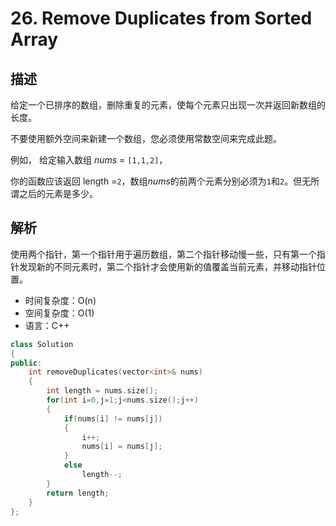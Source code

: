 # 26. Remove Duplicates from Sorted Array

## 描述
给定一个已排序的数组，删除重复的元素，使每个元素只出现一次并返回新数组的长度。

不要使用额外空间来新建一个数组，您必须使用常数空间来完成此题。

例如，
给定输入数组 *nums* = `[1,1,2]`，

你的函数应该返回 length =`2`，数组*nums*的前两个元素分别必须为`1`和`2`。但无所谓之后的元素是多少。

## 解析
使用两个指针，第一个指针用于遍历数组，第二个指针移动慢一些，只有第一个指针发现新的不同元素时，第二个指针才会使用新的值覆盖当前元素，并移动指针位置。

- 时间复杂度：O(n)  
- 空间复杂度：O(1)
- 语言：C++

```C++
class Solution 
{
public:
    int removeDuplicates(vector<int>& nums) 
    {
        int length = nums.size();
        for(int i=0,j=1;j<nums.size();j++)
        {
            if(nums[i] != nums[j])
            {
                i++;
                nums[i] = nums[j];
            }
            else
                length--;
        }
        return length;
    }
};
```

